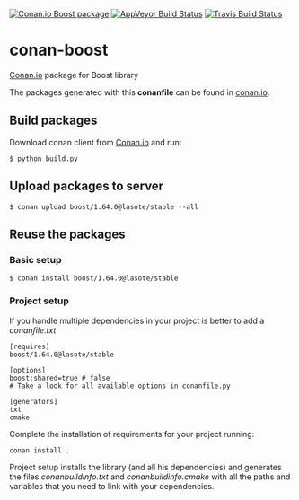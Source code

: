 [![Conan.io Boost package](https://img.shields.io/badge/conan.io-Boost%2F1.64.0-green.svg?logo=data:image/png;base64%2CiVBORw0KGgoAAAANSUhEUgAAAA4AAAAOCAMAAAAolt3jAAAA1VBMVEUAAABhlctjlstkl8tlmMtlmMxlmcxmmcxnmsxpnMxpnM1qnc1sn85voM91oM11oc1xotB2oc56pNF6pNJ2ptJ8ptJ8ptN9ptN8p9N5qNJ9p9N9p9R8qtOBqdSAqtOAqtR%2BrNSCrNJ/rdWDrNWCsNWCsNaJs9eLs9iRvNuVvdyVv9yXwd2Zwt6axN6dxt%2Bfx%2BChyeGiyuGjyuCjyuGly%2BGlzOKmzOGozuKoz%2BKqz%2BOq0OOv1OWw1OWw1eWx1eWy1uay1%2Baz1%2Baz1%2Bez2Oe02Oe12ee22ujUGwH3AAAAAXRSTlMAQObYZgAAAAFiS0dEAIgFHUgAAAAJcEhZcwAACxMAAAsTAQCanBgAAAAHdElNRQfgBQkREyOxFIh/AAAAiklEQVQI12NgAAMbOwY4sLZ2NtQ1coVKWNvoc/Eq8XDr2wB5Ig62ekza9vaOqpK2TpoMzOxaFtwqZua2Bm4makIM7OzMAjoaCqYuxooSUqJALjs7o4yVpbowvzSUy87KqSwmxQfnsrPISyFzWeWAXCkpMaBVIC4bmCsOdgiUKwh3JojLgAQ4ZCE0AMm2D29tZwe6AAAAAElFTkSuQmCC)](http://www.conan.io/source/Boost/1.64.0/lasote/stable) [![AppVeyor Build Status](https://ci.appveyor.com/api/projects/status/github/lasote/conan-boost?svg=true&branch=release/1.64)](https://ci.appveyor.com/project/lasote/conan-boost) [![Travis Build Status](https://api.travis-ci.org/lasote/conan-boost.svg?branch=release/1.64.0)](https://travis-ci.org/lasote/conan-boost) 

# conan-boost

[Conan.io](https://conan.io) package for Boost library

The packages generated with this **conanfile** can be found in [conan.io](https://conan.io/source/boost/1.64.0/lasote/stable).

## Build packages

Download conan client from [Conan.io](https://conan.io) and run:

    $ python build.py

## Upload packages to server

    $ conan upload boost/1.64.0@lasote/stable --all

## Reuse the packages

### Basic setup

    $ conan install boost/1.64.0@lasote/stable

### Project setup

If you handle multiple dependencies in your project is better to add a *conanfile.txt*

    [requires]
    boost/1.64.0@lasote/stable

    [options]
    boost:shared=true # false
    # Take a look for all available options in conanfile.py

    [generators]
    txt
    cmake

Complete the installation of requirements for your project running:</small></span>

    conan install .

Project setup installs the library (and all his dependencies) and generates the files *conanbuildinfo.txt* and *conanbuildinfo.cmake* with all the paths and variables that you need to link with your dependencies.
